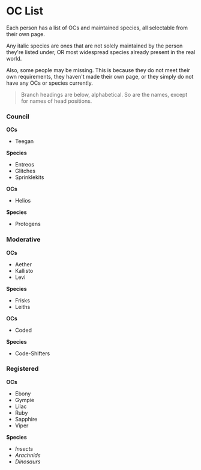 # OC List

Each person has a list of OCs and maintained species, all selectable from their own page.

Any italic species are ones that are not solely maintained by the person they're listed under, OR most widespread species already present in the real world.

Also, some people may be missing. This is because they do not meet their own requirements, they haven't made their own page, or they simply do not have any OCs or species currently.

> Branch headings are below, alphabetical. So are the names, except for names of head positions.

### Council
<tabs>
<tab id="C_1" title="Crazer">

**OCs**
* Teegan

**Species**
* Entreos
* Glitches
* Sprinklekits
</tab>
<tab id="C_2" title="Engineer">

**OCs**
* Helios

**Species**
* Protogens
</tab>
</tabs>

<!-- ### Legislative
<tabs>
<tab id="HL" title="Spookie">

**OCs**
* Teegan

**Species**
* Entreos
* Glitches
* Sprinklekits
</tab>
</tabs> -->

### Moderative
<tabs>
<tab id="HM" title="Ult">

**OCs**
* Aether
* Kallisto
* Levi

**Species**
* Frisks
* Leiths
</tab>
<tab id="M_1" title="Blue">

**OCs**
* Coded

**Species**
* Code-Shifters
</tab>
</tabs>

### Registered
<tabs>
<tab id="R_1" title="Recluse">

**OCs**
* Ebony
* Gympie
* Lilac
* Ruby
* Sapphire
* Viper

**Species**
* _Insects_
* _Arachnids_
* _Dinosaurs_
</tab>
</tabs>